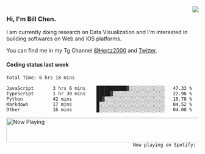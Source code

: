 <img  align="right" src="https://github-readme-stats.vercel.app/api?username=BillChen2k&show_icons=false&count_private=true&hide_title=true">

### Hi, I'm Bill Chen.

I am currently doing research on Data Visualization and I'm interested in building softwares on Web and iOS platforms.

You can find me in my Tg Channel [@Hertz2000](https://t.me/Hertz2000) and [Twitter](https://twitter.com/billchen2k).

#### Coding status last week

<!--START_SECTION:waka-->

```text
Total Time: 6 hrs 18 mins

JavaScript       3 hrs 6 mins    ███████████▓░░░░░░░░░░░░░   47.33 %
TypeScript       1 hr 30 mins    █████▓░░░░░░░░░░░░░░░░░░░   22.98 %
Python           42 mins         ██▓░░░░░░░░░░░░░░░░░░░░░░   10.78 %
Markdown         17 mins         █░░░░░░░░░░░░░░░░░░░░░░░░   04.52 %
Other            16 mins         █░░░░░░░░░░░░░░░░░░░░░░░░   04.08 %
```

<!--END_SECTION:waka-->


<div>
<a href="https://spotify-now-playing.billchen2k.vercel.app/now-playing?open">
   <img align="right" src="https://spotify-now-playing.billchen2k.vercel.app/now-playing" width="540" height="64" alt="Now Playing">
</a>
</div>

<div>
<p align="right"><code>Now playing on Spotify: </code></p>
</div>

<!--
**BillChen2K/BillChen2K** is a ✨ _special_ ✨ repository because its `README.md` (this file) appears on your GitHub profile.

Here are some ideas to get you started:

- 🔭 I’m currently working on ...
- 🌱 I’m currently learning ...
- 👯 I’m looking to collaborate on ...
- 🤔 I’m looking for help with ...
- 💬 Ask me about ...
- 📫 How to reach me: ...
- 😄 Pronouns: ...
- ⚡ Fun fact: ...
-->
